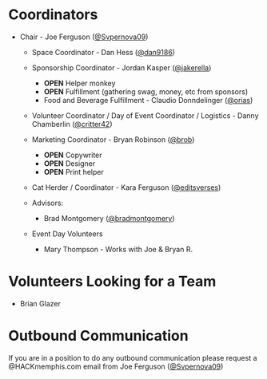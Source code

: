 Coordinators
====

* Chair - Joe Ferguson ([@Svpernova09](https://github.com/svpernova09))
  * Space Coordinator - Dan Hess ([@dan9186](https://github.com/dan9186))
  * Sponsorship Coordinator - Jordan Kasper ([@jakerella](https://github.com/jakerella))
      * __OPEN__ Helper monkey
      * __OPEN__ Fulfillment (gathering swag, money, etc from sponsors)
      * Food and Beverage Fulfillment - Claudio Donndelinger ([@orias](https://github.com/orias))
  * Volunteer Coordinator / Day of Event Coordinator / Logistics - Danny Chamberlin ([@critter42](https://github.com/critter42))
	
  * Marketing Coordinator - Bryan Robinson ([@brob](http://github.com/brob))
      * __OPEN__ Copywriter
      * __OPEN__ Designer
      * __OPEN__ Print helper
  * Cat Herder / Coordinator - Kara Ferguson ([@editsverses](https://github.com/editsverses))
  * Advisors:
      * Brad Montgomery ([@bradmontgomery](https://github.com/bradmontgomery))
  * Event Day Volunteers
    * Mary Thompson - Works with Joe & Bryan R.


Volunteers Looking for a Team
====

* Brian Glazer

Outbound Communication
====
If you are in a position to do any outbound communication please request a @HACKmemphis.com email from Joe Ferguson ([@Svpernova09](https://github.com/svpernova09))
